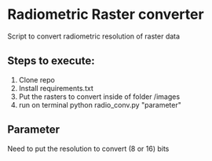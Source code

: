 # Radiometric Raster converter
Script to convert radiometric resolution of raster data

## Steps to execute:
1. Clone repo
2. Install requirements.txt
3. Put the rasters to convert inside of folder /images
4. run on terminal python radio_conv.py "parameter" 

## Parameter
Need to put the resolution to convert (8 or 16) bits
